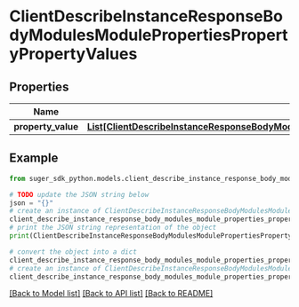 # ClientDescribeInstanceResponseBodyModulesModulePropertiesPropertyPropertyValues


## Properties

Name | Type | Description | Notes
------------ | ------------- | ------------- | -------------
**property_value** | [**List[ClientDescribeInstanceResponseBodyModulesModulePropertiesPropertyPropertyValuesPropertyValue]**](ClientDescribeInstanceResponseBodyModulesModulePropertiesPropertyPropertyValuesPropertyValue.md) |  | [optional] 

## Example

```python
from suger_sdk_python.models.client_describe_instance_response_body_modules_module_properties_property_property_values import ClientDescribeInstanceResponseBodyModulesModulePropertiesPropertyPropertyValues

# TODO update the JSON string below
json = "{}"
# create an instance of ClientDescribeInstanceResponseBodyModulesModulePropertiesPropertyPropertyValues from a JSON string
client_describe_instance_response_body_modules_module_properties_property_property_values_instance = ClientDescribeInstanceResponseBodyModulesModulePropertiesPropertyPropertyValues.from_json(json)
# print the JSON string representation of the object
print(ClientDescribeInstanceResponseBodyModulesModulePropertiesPropertyPropertyValues.to_json())

# convert the object into a dict
client_describe_instance_response_body_modules_module_properties_property_property_values_dict = client_describe_instance_response_body_modules_module_properties_property_property_values_instance.to_dict()
# create an instance of ClientDescribeInstanceResponseBodyModulesModulePropertiesPropertyPropertyValues from a dict
client_describe_instance_response_body_modules_module_properties_property_property_values_from_dict = ClientDescribeInstanceResponseBodyModulesModulePropertiesPropertyPropertyValues.from_dict(client_describe_instance_response_body_modules_module_properties_property_property_values_dict)
```
[[Back to Model list]](../README.md#documentation-for-models) [[Back to API list]](../README.md#documentation-for-api-endpoints) [[Back to README]](../README.md)


